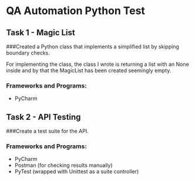 # QA Automation Python Test

## Task 1 - Magic List
###Created a Python class that implements a simplified list by skipping boundary checks.

For implementing the class, the class I wrote is returning a list with an None inside and by that the MagicList has been created seemingly empty.

### Frameworks and Programs:
* PyCharm

## Task 2 - API Testing
###Create a test suite for the API.

### Frameworks and Programs:
* PyCharm
* Postman (for checking results manually)
* PyTest (wrapped with Unittest as a suite controller)
